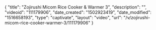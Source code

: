 {
    "title": "Zojirushi Micom Rice Cooker &amp; Warmer 3",
    "description": "",
    "videoid": "111179906",
    "date_created": "1502923419",
    "date_modified": "1516658193",
    "type": "captivate",
    "layout": "video",
    "url": "\/v\/zojirushi-micom-rice-cooker-warmer-3\/111179906"
}